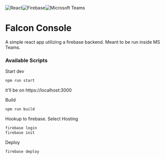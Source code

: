 ![React](https://img.shields.io/badge/react-%2320232a.svg?style=for-the-badge&logo=react&logoColor=%2361DAFB)![Firebase](https://img.shields.io/badge/firebase-%23039BE5.svg?style=for-the-badge&logo=firebase)![Microsoft Teams](https://img.shields.io/badge/Microsoft_Teams-0078D4.svg?style=for-the-badge&color=6264A7&logo=Microsoft%20Teams&logoColor=white)

# Falcon Console

A simple react app utilizing a firebase backend. Meant to be run inside MS Teams.

### Available Scripts

Start dev

```bash
npm run start
```

it'll be on https://localhost:3000

Build

```bash
npm run build
```

Hookup to firebase. Select Hosting

```bash
firebase login
firebase init
```

Deploy

```bash
firebase deploy
```
